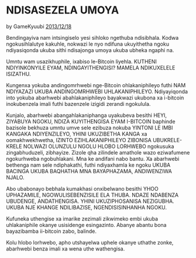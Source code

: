 # NDISASEZELA UMOYA 

by GameKyuubi [2013/12/18](https://bitcointalk.org/index.php?topic=375643.0)

<LanguageDropdown/>

Bendingayiva nam intsingiselo yesi sihloko ngethuba ndisibhala. Kodwa ngokusihlalutye 
kakuhle, nokwazi le nyo ndifuna ukuyithetha ngoku ndiyasiqonda ukuba sithi ndisajonga 
umoya ukuba ubheka ngaphi na. 
 
Umntu wam usazikhuphile, ixabiso le-Bitcoin liyehla. KUTHENI NDIYINKONYILE EYAM, 
NDINGAYITHENGISI? MAMELA NDIKUXELELE ISIZATHU. 
 
Kungenxa yokuba andingomrhwebi nge-Bitcoin ohlakaniphileyo futhi NAM NDIYAZAZI 
UKUBA ANDINGOMRHWEBI UHLAKANIPHILEYO. Ndiyayiqonda into yokuba abarhwebi 
abahlakaniphileyo bayakwazi ukubona xa i-bitcoin inokubenzela imali futhi bazenzele izigidi 
zerandi ngokulula. 
 
Kunjalo, abarhwebi abangahlakaniphanga uyakubeva besithi HEYI, ZIYABUYA NGOKU, 
NDIZA KUYITHENGISA EYAM I-BITCOIN baphinde bazisole bekhuza umntu umve sele 
ezibuza nokuba YINTONI LE IMBI KANGAKA NDIYENZILEYO, YHINI UKUZIBETHA 
KANGA xa oomakhwekhwetha, IZINTO EZIHLAKANIPHILEYO ZIBONISA 
UBUKRELE-KRELE NOLWAZI OLUNZULU NGOLU HLOBO LORHWEBO ngokusuka 
zingabhuduzeli, zibhayize. Zizole qha zilindele amathole wazo eziwafumene ngokurhweba 
ngobuhlakani. Mna ke andifani nabo bantu. Xa abarhwebi bethenga nam sele ndiphakathi, 
futhi ndiyaxhamla ke ngoku UKUBA BACINGA UKUBA BAQHATHA MNA BAYAPHAZAMA, 
ANDIWENZIWA NJALO.  
 
Abo ubabonayo bebhala kumakhasi onxibelwano besithi YHOO UPHAZAMILE, 
NGOWULISEBENZISILE ELA THUBA. NDAZE NDABENZA UBUDENGE, 
ANDATHENGISA. YHINI UKUZIPHOSANISA NEZIGUBHA. UKUBA NJE KHANGE 
NDILIBAZISE, NGENDISISINHANHA NGOKU. 
 
Kufuneka uthengise xa imarike zezimali zikwimeko embi ukuba uhlakaniphile okanye 
usisidenge esingazinto. Abanye abantu bona bayazibamba ii-bitcoin zabo, balinde.  
 
Kolu hlobo lorhwebo, apho utshayelwa uphele okanye uthathe zonke, abarhwebi benza imali 
xa wena uthe wathengisa. 